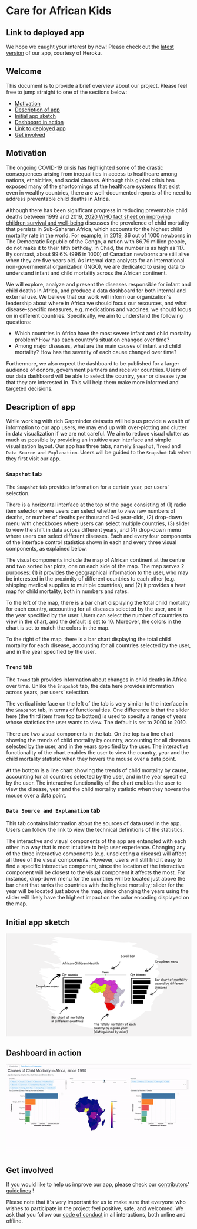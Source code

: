 # Care for African Kids

## Link to deployed app

We hope we caught your interest by now! Please check out the [latest version](https://african-children-health-app.herokuapp.com/) of our app, courtesy of Heroku.

## Welcome

This document is to provide a brief overview about our project. Please feel free to jump straight to one of the sections below:

- [Motivation](#motivation)
- [Description of app](#description-of-app)
- [Initial app sketch](#initial-app-sketch)
- [Dashboard in action](#dashboard-in-action)
- [Link to deployed app](#link-to-deployed-app)
- [Get involved](#get-involved)

## Motivation

The ongoing COVID-19 crisis has highlighted some of the drastic consequences arising from inequalities in access to healthcare among nations, ethnicities, and social classes. Although this global crisis has exposed many of the shortcomings of the healthcare systems that exist even in wealthy countries, there are well-documented reports of the need to address preventable child deaths in Africa. 

Although there has been significant progress in reducing preventable child deaths between 1999 and 2019, [2020 WHO fact sheet on improving children survival and well-being](https://www.who.int/en/news-room/fact-sheets/detail/children-reducing-mortality) discusses the prevalence of child mortality that persists in Sub-Saharan Africa, which accounts for the highest child mortality rate in the world. For example, in 2019, 86 out of 1000 newborns in The Democratic Republic of the Congo, a nation with 86.79 million people, do not make it to their fifth birthday. In Chad, the number is as high as 117. By contrast, about 99.6% (996 in 1000) of Canadian newborns are still alive when they are five years old. As internal data analysts for an international non-governmental organization (INGO), we are dedicated to using data to understand infant and child mortality across the African continent. 

We will explore, analyze and present the diseases responsible for infant and child deaths in Africa, and produce a data dashboard for both internal and external use. We believe that our work will inform our organization's leadership about where in Africa we should focus our resources, and what disease-specific measures, e.g. medications and vaccines, we should focus on in different countries. Specifically, we aim to understand the following questions:

- Which countries in Africa have the most severe infant and child mortality problem? How has each country's situation changed over time?
- Among major diseases, what are the main causes of infant and child mortality? How has the severity of each cause changed over time?

Furthermore, we also expect the dashboard to be published for a larger audience of donors, government partners and receiver countries. Users of our data dashboard will be able to select the country, year or disease type that they are interested in. This will help them make more informed and targeted decisions.

## Description of app

While working with rich Gapminder datasets will help us provide a wealth of information to our app users, we may end up with over-plotting and clutter in data visualization if we are not careful. We aim to reduce visual clutter as much as possible by providing an intuitive user interface and simple visualization layout. Our app has three tabs, namely `Snapshot`, `Trend` and `Data Source and Explanation`. Users will be guided to the `Snapshot` tab when they first visit our app.

### `Snapshot` tab

The `Snapshot` tab provides information for a certain year, per users' selection.

There is a horizontal interface at the top of the page consisting of (1) radio item selector where users can select whether to view raw numbers of deaths, or number of deaths per thousand 0-4 year-olds, (2) drop-down menu with checkboxes where users can select multiple countries, (3) slider to view the shift in data across different years, and (4) drop-down menu where users can select different diseases. Each and every four components of the interface control statistics shown in each and every three visual components, as explained below.

The visual components include the map of African continent at the centre and two sorted bar plots, one on each side of the map. The map serves 2 purposes: (1) it provides the geographical information to the user, who may be interested in the proximity of different countries to each other (e.g. shipping medical supplies to multiple countries), and (2) it provides a heat map for child mortality, both in numbers and rates.

To the left of the map, there is a bar chart displaying the total child mortality for each country, accounting for all diseases selected by the user, and in the year specified by the user. Users can select the number of countries to view in the chart, and the default is set to 10. Moreover, the colors in the chart is set to match the colors in the map.

To the right of the map, there is a bar chart displaying the total child mortality for each disease, accounting for all countries selected by the user, and in the year specified by the user.

### `Trend` tab

The `Trend` tab provides information about changes in child deaths in Africa over time. Unlike the `Snapshot` tab, the data here provides information across years, per users' selection.

The vertical interface on the left of the tab is very similar to the interface in the `Snapshot` tab, in terms of functionalities. One difference is that the slider here (the third item from top to bottom) is used to specify a range of years whose statistics the user wants to view. The default is set to 2000 to 2010.

There are two visual components in the tab. On the top is a line chart showing the trends of child mortality by country, accounting for all diseases selected by the user, and in the years specified by the user. The interactive functionality of the chart enables the user to view the country, year and the child mortality statistic when they hovers the mouse over a data point.

At the bottom is a line chart showing the trends of child mortality by cause, accounting for all countries selected by the user, and in the year specified by the user. The interactive functionality of the chart enables the user to view the disease, year and the child mortality statistic when they hovers the mouse over a data point.

### `Data Source and Explanation` tab

This tab contains information about the sources of data used in the app. Users can follow the link to view the technical definitions of the statistics.

The interactive and visual components of the app are entangled with each other in a way that is most intuitive to help user experience. Changing any of the three interactive components (e.g. unselecting a disease) will affect all three of the visual components. However, users will still find it easy to find a specific interactive component, since the location of the interactive component will be closest to the visual component it affects the most. For instance, drop-down menu for the countries will be located just above the bar chart that ranks the countries with the highest mortality; slider for the year will be located just above the map, since changing the years using the slider will likely have the highest impact on the color encoding displayed on the map.

## Initial app sketch

![App sketch](app_sketch.PNG)

## Dashboard in action

![App animation](app.gif)

## Get involved

If you would like to help us improve our app, please check our [contributors' guidelines](CONTRIBUTING.md) !

Please note that it's very important for us to make sure that everyone who wishes to participate in the project feel positive, safe, and welcomed. We ask that you follow our [code of conduct](CODE_OF_CONDUCT.md) in all interactions, both online and offline.